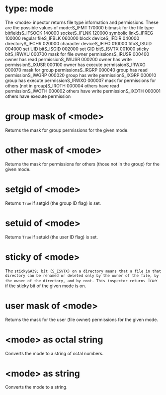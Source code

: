 # type: mode

The &lt;mode&gt; inpector returns file type information and permissions. These are the possible values of mode:S_IFMT 170000 bitmask for the file type bitfieldsS_IFSOCK 140000 socketS_IFLNK 120000 symbolic linkS_IFREG 100000 regular fileS_IFBLK 060000 block deviceS_IFDIR 040000 directoryS_IFCHR 020000 character deviceS_IFIFO 010000 fifoS_ISUID 004000 set UID bitS_ISGID 002000 set GID bitS_ISVTX 001000 sticky bitS_IRWXU 000700 mask for file owner permissionsS_IRUSR 000400 owner has read permissionS_IWUSR 000200 owner has write permissionS_IXUSR 000100 owner has execute permissionS_IRWXG 000070 mask for group permissionsS_IRGRP 000040 group has read permissionS_IWGRP 000020 group has write permissionS_IXGRP 000010 group has execute permissionS_IRWXO 000007 mask for permissions for others (not in group)S_IROTH 000004 others have read permissionS_IWOTH 000002 others have write permissionS_IXOTH 000001 others have execute permission

# group mask of &lt;mode&gt;

Returns the mask for group permissions for the given mode.

# other mask of &lt;mode&gt;

Returns the mask for permissions for others (those not in the group) for the given mode.

# setgid of &lt;mode&gt;

Returns `True` if setgid (the group ID flag) is set.

# setuid of &lt;mode&gt;

Returns `True` if setuid (the user ID flag) is set.

# sticky of &lt;mode&gt;

The `sticky&#39; bit (S_ISVTX) on a directory means that a file in that directory can be renamed or deleted only by the owner of the file, by the owner of the directory, and by root. This inspector returns `True` if the sticky bit of the given mode is on.

# user mask of &lt;mode&gt;

Returns the mask for the user (file owner) permissions for the given mode.

# &lt;mode&gt; as octal string

Converts the mode to a string of octal numbers.

# &lt;mode&gt; as string

Converts the mode to a string.
